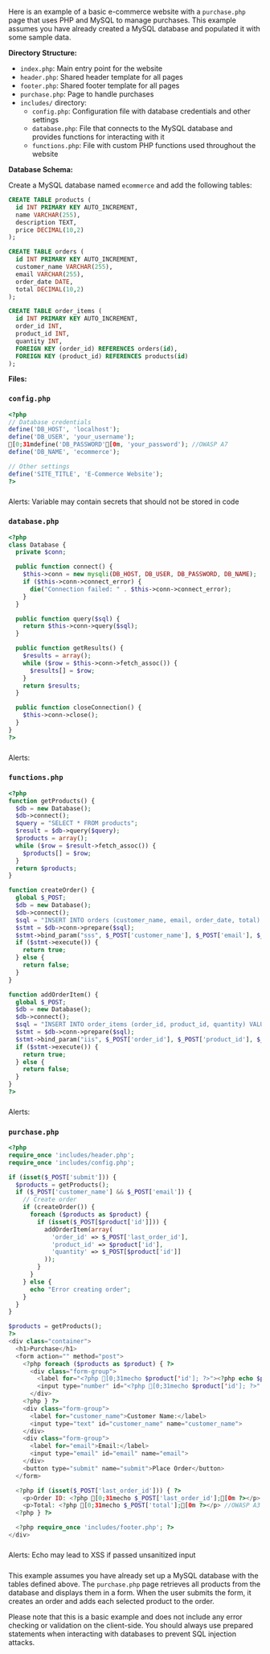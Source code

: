 



Here is an example of a basic e-commerce website with a `purchase.php` page that uses PHP and MySQL to manage purchases. This example assumes you have already created a MySQL database and populated it with some sample data.

**Directory Structure:**

* `index.php`: Main entry point for the website
* `header.php`: Shared header template for all pages
* `footer.php`: Shared footer template for all pages
* `purchase.php`: Page to handle purchases
* `includes/` directory:
	+ `config.php`: Configuration file with database credentials and other settings
	+ `database.php`: File that connects to the MySQL database and provides functions for interacting with it
	+ `functions.php`: File with custom PHP functions used throughout the website

**Database Schema:**

Create a MySQL database named `ecommerce` and add the following tables:

```sql
CREATE TABLE products (
  id INT PRIMARY KEY AUTO_INCREMENT,
  name VARCHAR(255),
  description TEXT,
  price DECIMAL(10,2)
);

CREATE TABLE orders (
  id INT PRIMARY KEY AUTO_INCREMENT,
  customer_name VARCHAR(255),
  email VARCHAR(255),
  order_date DATE,
  total DECIMAL(10,2)
);

CREATE TABLE order_items (
  id INT PRIMARY KEY AUTO_INCREMENT,
  order_id INT,
  product_id INT,
  quantity INT,
  FOREIGN KEY (order_id) REFERENCES orders(id),
  FOREIGN KEY (product_id) REFERENCES products(id)
);
```

**Files:**

### `config.php`
```php
<?php
// Database credentials
define('DB_HOST', 'localhost');
define('DB_USER', 'your_username');
[0;31mdefine('DB_PASSWORD'[0m, 'your_password'); //OWASP A7
define('DB_NAME', 'ecommerce');

// Other settings
define('SITE_TITLE', 'E-Commerce Website');
?>
```
#####
Alerts:
Variable may contain secrets that should not be stored in code
#####

### `database.php`
```php
<?php
class Database {
  private $conn;

  public function connect() {
    $this->conn = new mysqli(DB_HOST, DB_USER, DB_PASSWORD, DB_NAME);
    if ($this->conn->connect_error) {
      die("Connection failed: " . $this->conn->connect_error);
    }
  }

  public function query($sql) {
    return $this->conn->query($sql);
  }

  public function getResults() {
    $results = array();
    while ($row = $this->conn->fetch_assoc()) {
      $results[] = $row;
    }
    return $results;
  }

  public function closeConnection() {
    $this->conn->close();
  }
}
?>
```
#####
Alerts:
#####

### `functions.php`
```php
<?php
function getProducts() {
  $db = new Database();
  $db->connect();
  $query = "SELECT * FROM products";
  $result = $db->query($query);
  $products = array();
  while ($row = $result->fetch_assoc()) {
    $products[] = $row;
  }
  return $products;
}

function createOrder() {
  global $_POST;
  $db = new Database();
  $db->connect();
  $sql = "INSERT INTO orders (customer_name, email, order_date, total) VALUES (?, ?, NOW(), ?)";
  $stmt = $db->conn->prepare($sql);
  $stmt->bind_param("sss", $_POST['customer_name'], $_POST['email'], $_POST['total']);
  if ($stmt->execute()) {
    return true;
  } else {
    return false;
  }
}

function addOrderItem() {
  global $_POST;
  $db = new Database();
  $db->connect();
  $sql = "INSERT INTO order_items (order_id, product_id, quantity) VALUES (?, ?, ?)";
  $stmt = $db->conn->prepare($sql);
  $stmt->bind_param("iis", $_POST['order_id'], $_POST['product_id'], $_POST['quantity']);
  if ($stmt->execute()) {
    return true;
  } else {
    return false;
  }
}
?>
```
#####
Alerts:
#####

### `purchase.php`
```php
<?php
require_once 'includes/header.php';
require_once 'includes/config.php';

if (isset($_POST['submit'])) {
  $products = getProducts();
  if ($_POST['customer_name'] && $_POST['email']) {
    // Create order
    if (createOrder()) {
      foreach ($products as $product) {
        if (isset($_POST[$product['id']])) {
          addOrderItem(array(
            'order_id' => $_POST['last_order_id'],
            'product_id' => $product['id'],
            'quantity' => $_POST[$product['id']]
          ));
        }
      }
    } else {
      echo "Error creating order";
    }
  }
}

$products = getProducts();
?>
<div class="container">
  <h1>Purchase</h1>
  <form action="" method="post">
    <?php foreach ($products as $product) { ?>
      <div class="form-group">
        <label for="<?php [0;31mecho $product['id']; ?>"><?php echo $product['name'];[0m ?></label> //OWASP A3
        <input type="number" id="<?php [0;31mecho $product['id']; ?>" name="<?php echo $product['id'];[0m ?>"> //False Positive A3
      </div>
    <?php } ?>
    <div class="form-group">
      <label for="customer_name">Customer Name:</label>
      <input type="text" id="customer_name" name="customer_name">
    </div>
    <div class="form-group">
      <label for="email">Email:</label>
      <input type="email" id="email" name="email">
    </div>
    <button type="submit" name="submit">Place Order</button>
  </form>

  <?php if (isset($_POST['last_order_id'])) { ?>
    <p>Order ID: <?php [0;31mecho $_POST['last_order_id'];[0m ?></p> //OWASP A3
    <p>Total: <?php [0;31mecho $_POST['total'];[0m ?></p> //OWASP A3
  <?php } ?>

  <?php require_once 'includes/footer.php'; ?>
</div>
```
#####
Alerts:
Echo may lead to XSS if passed unsanitized input
#####

This example assumes you have already set up a MySQL database with the tables defined above. The `purchase.php` page retrieves all products from the database and displays them in a form. When the user submits the form, it creates an order and adds each selected product to the order.

Please note that this is a basic example and does not include any error checking or validation on the client-side. You should always use prepared statements when interacting with databases to prevent SQL injection attacks.



